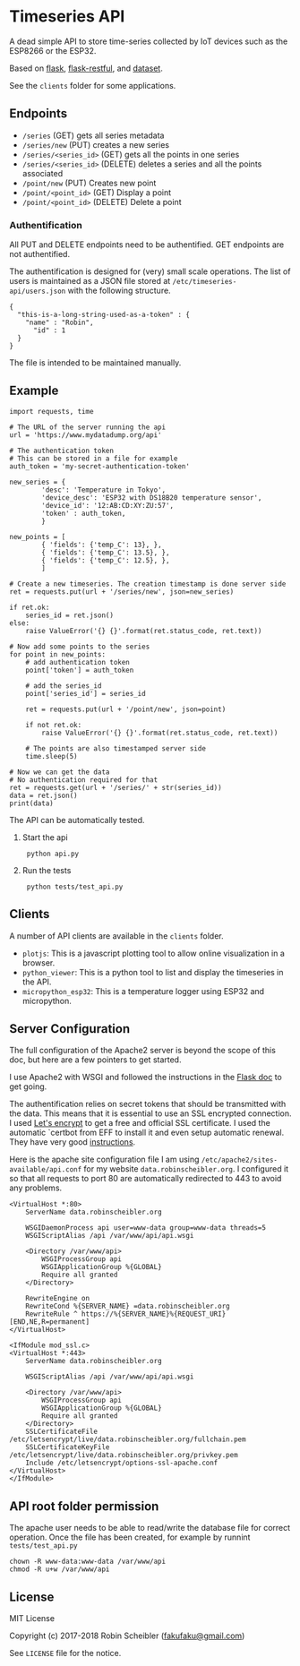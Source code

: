 Timeseries API
==============

A dead simple API to store time-series collected by IoT devices such as the
ESP8266 or the ESP32.

Based on [flask](http://flask.pocoo.org/),
[flask-restful](https://flask-restful.readthedocs.io/en/latest/), and
[dataset](https://dataset.readthedocs.io/en/latest/index.html).

See the `clients` folder for some applications.

Endpoints
---------

* `/series` (GET) gets all series metadata
* `/series/new` (PUT) creates a new series
* `/series/<series_id>` (GET) gets all the points in one series
* `/series/<series_id>` (DELETE) deletes a series and all the points associated
* `/point/new` (PUT) Creates new point
* `/point/<point_id>` (GET) Display a point
* `/point/<point_id>` (DELETE) Delete a point

### Authentification

All PUT and DELETE endpoints need to be authentified. GET endpoints are not
authentified.

The authentification is designed for (very) small scale operations. The list of
users is maintained as a JSON file stored at `/etc/timeseries-api/users.json`
with the following structure.

    {
      "this-is-a-long-string-used-as-a-token" : {
        "name" : "Robin",
          "id" : 1
      }
    }

The file is intended to be maintained manually.

Example
-------

    import requests, time

    # The URL of the server running the api
    url = 'https://www.mydatadump.org/api'

    # The authentication token
    # This can be stored in a file for example
    auth_token = 'my-secret-authentication-token'

    new_series = {
            'desc': 'Temperature in Tokyo',
            'device_desc': 'ESP32 with DS18B20 temperature sensor',
            'device_id': '12:AB:CD:XY:ZU:57',
            'token' : auth_token,
            }

    new_points = [
            { 'fields': {'temp_C': 13}, },
            { 'fields': {'temp_C': 13.5}, },
            { 'fields': {'temp_C': 12.5}, },
            ]

    # Create a new timeseries. The creation timestamp is done server side
    ret = requests.put(url + '/series/new', json=new_series)

    if ret.ok:
        series_id = ret.json()
    else:
        raise ValueError('{} {}'.format(ret.status_code, ret.text))

    # Now add some points to the series
    for point in new_points:
        # add authentication token
        point['token'] = auth_token

        # add the series_id
        point['series_id'] = series_id

        ret = requests.put(url + '/point/new', json=point)

        if not ret.ok:
            raise ValueError('{} {}'.format(ret.status_code, ret.text))

        # The points are also timestamped server side
        time.sleep(5)

    # Now we can get the data
    # No authentication required for that
    ret = requests.get(url + '/series/' + str(series_id))
    data = ret.json()
    print(data)

The API can be automatically tested.

1. Start the api 

        python api.py

2. Run the tests

        python tests/test_api.py


Clients
-------

A number of API clients are available in the `clients` folder.

* `plotjs`: This is a javascript plotting tool to allow online visualization in
  a browser.
* `python_viewer`: This is a python tool to list and display the timeseries in
  the API.
* `micropython_esp32`: This is a temperature logger using ESP32 and
  micropython.


Server Configuration
--------------------

The full configuration of the Apache2 server is beyond the scope
of this doc, but here are a few pointers to get started.

I use Apache2 with WSGI and followed the instructions in the [Flask
doc](http://flask.pocoo.org/docs/0.12/deploying/mod_wsgi/) to get going.

The authentification relies on secret tokens that should be transmitted with
the data. This means that it is essential to use an SSL encrypted connection.
I used [Let's encrypt](https://letsencrypt.org/) to get a free and official SSL
certificate. I used the automatic `certbot from EFF to install it and even
setup automatic renewal. They have very good
[instructions](https://certbot.eff.org/).

Here is the apache site configuration file I am using
`/etc/apache2/sites-available/api.conf` for my website
`data.robinscheibler.org`. I configured it so that all requests to port 80 are
automatically redirected to 443 to avoid any problems.

    <VirtualHost *:80>
        ServerName data.robinscheibler.org

        WSGIDaemonProcess api user=www-data group=www-data threads=5
        WSGIScriptAlias /api /var/www/api/api.wsgi

        <Directory /var/www/api>
            WSGIProcessGroup api
            WSGIApplicationGroup %{GLOBAL}
            Require all granted
        </Directory>

        RewriteEngine on
        RewriteCond %{SERVER_NAME} =data.robinscheibler.org
        RewriteRule ^ https://%{SERVER_NAME}%{REQUEST_URI} [END,NE,R=permanent]
    </VirtualHost>

    <IfModule mod_ssl.c>
    <VirtualHost *:443>
        ServerName data.robinscheibler.org

        WSGIScriptAlias /api /var/www/api/api.wsgi

        <Directory /var/www/api>
            WSGIProcessGroup api
            WSGIApplicationGroup %{GLOBAL}
            Require all granted
        </Directory>
        SSLCertificateFile /etc/letsencrypt/live/data.robinscheibler.org/fullchain.pem
        SSLCertificateKeyFile /etc/letsencrypt/live/data.robinscheibler.org/privkey.pem
        Include /etc/letsencrypt/options-ssl-apache.conf
    </VirtualHost>
    </IfModule>

API root folder permission
--------------------------

The apache user needs to be able to read/write the database file for correct operation.
Once the file has been created, for example by runnint `tests/test_api.py`

    chown -R www-data:www-data /var/www/api
    chmod -R u+w /var/www/api

License
-------

MIT License

Copyright (c) 2017-2018 Robin Scheibler (fakufaku@gmail.com)

See `LICENSE` file for the notice.
